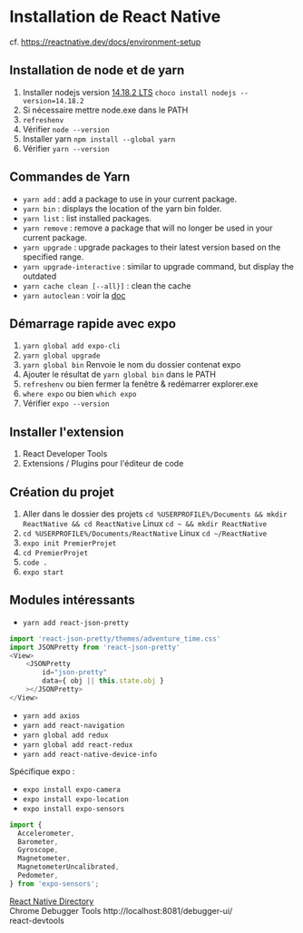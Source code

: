 ﻿# Installation de React Native
cf. https://reactnative.dev/docs/environment-setup

## Installation de node et de yarn
1. Installer nodejs version [14.18.2 LTS](https://nodejs.org/download/release/latest-v14.x/) `choco install nodejs --version=14.18.2`
1. Si nécessaire mettre node.exe dans le PATH
1. `refreshenv` 
1. Vérifier `node --version` 
1. Installer yarn `npm install --global yarn`
1. Vérifier `yarn --version`

## Commandes de Yarn
- `yarn add` : add a package to use in your current package.
- `yarn bin` : displays the location of the yarn bin folder.
- `yarn list` : list installed packages.
- `yarn remove` : remove a package that will no longer be used in your current package.
- `yarn upgrade` : upgrade packages to their latest version based on the specified range.
- `yarn upgrade-interactive` : similar to upgrade command, but display the outdated
- `yarn cache clean [--all}]` : clean the cache
- `yarn autoclean` : voir la [doc](https://classic.yarnpkg.com/en/docs/cli/autoclean)

## Démarrage rapide avec expo
1. `yarn global add expo-cli`
1. `yarn global upgrade`
1. `yarn global bin` Renvoie le nom du dossier contenat expo
1. Ajouter le résultat de `yarn global bin` dans le PATH
1. `refreshenv` ou bien fermer la fenêtre & redémarrer explorer.exe<br>
2. `where expo` ou bien `which expo`
3. Vérifier `expo --version`

## Installer l'extension
1. React Developer Tools
2. Extensions / Plugins pour l'éditeur de code 

## Création du projet
1. Aller dans le dossier des projets `cd %USERPROFILE%/Documents && mkdir ReactNative && cd ReactNative` Linux `cd ~ && mkdir ReactNative`
1. `cd %USERPROFILE%/Documents/ReactNative` Linux `cd ~/ReactNative`
1. `expo init PremierProjet`
2. `cd PremierProjet`
3. `code .`
4. `expo start`

## Modules intéressants
- `yarn add react-json-pretty`
```javascript
import 'react-json-pretty/themes/adventure_time.css'
import JSONPretty from 'react-json-pretty'
<View>
    <JSONPretty
        id="json-pretty"
        data={ obj || this.state.obj }
    ></JSONPretty>
</View>
``` 
- `yarn add axios`
- `yarn add react-navigation`
- `yarn global add redux`
- `yarn global add react-redux`
- `yarn add react-native-device-info`

Spécifique expo :
- `expo install expo-camera`
- `expo install expo-location`
- `expo install expo-sensors`
```javascript
import {
  Accelerometer,
  Barometer,
  Gyroscope,
  Magnetometer,
  MagnetometerUncalibrated,
  Pedometer,
} from 'expo-sensors';
```

[React Native Directory](https://reactnative.directory/)<br>
Chrome Debugger Tools http://localhost:8081/debugger-ui/<br>
react-devtools